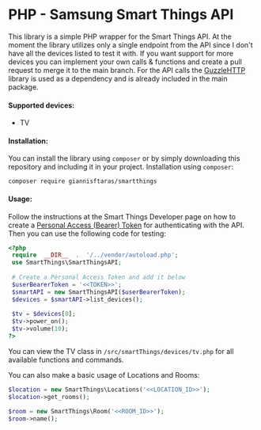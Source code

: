 # PHP - Samsung Smart Things API
This library is a simple PHP wrapper for the Smart Things API. At the moment the library utilizes only a single endpoint from the API since I don't have all the devices listed to test it with. If you want support for more devices you can implement your own calls & functions and create a pull request to merge it to the main branch.
For the API calls the [GuzzleHTTP](https://github.com/guzzle/guzzle) library is used as a dependency and is already included in the main package.

#### Supported devices:
 - TV

#### Installation:
You can install the library using `composer` or by simply downloading this repository and including it in your project.
Installation using `composer`:

    composer require giannisftaras/smartthings

#### Usage:

Follow the instructions at the Smart Things Developer page on how to create a [Personal Access (Bearer) Token](https://developer-preview.smartthings.com/docs/advanced/authorization-and-permissions/#personal-access-tokens) for authenticating with the API. Then you can use the following code for testing:

```php
<?php
 require  __DIR__  .  '/../vendor/autoload.php';
 use SmartThings\SmartThingsAPI; 
      
 # Create a Personal Access Token and add it below
 $userBearerToken = '<<TOKEN>>';
 $smartAPI = new SmartThingsAPI($userBearerToken);
 $devices = $smartAPI->list_devices(); 
      
 $tv = $devices[0];
 $tv->power_on();
 $tv->volume(10);
?>
```

You can view the TV class in `/src/smartThings/devices/tv.php` for all available functions and commands.

You can also make a basic usage of Locations and Rooms:

```php
$location = new SmartThings\Locations('<<LOCATION_ID>>');
$location->get_rooms();

$room = new SmartThings\Room('<<ROOM_ID>>');
$room->name();
```
